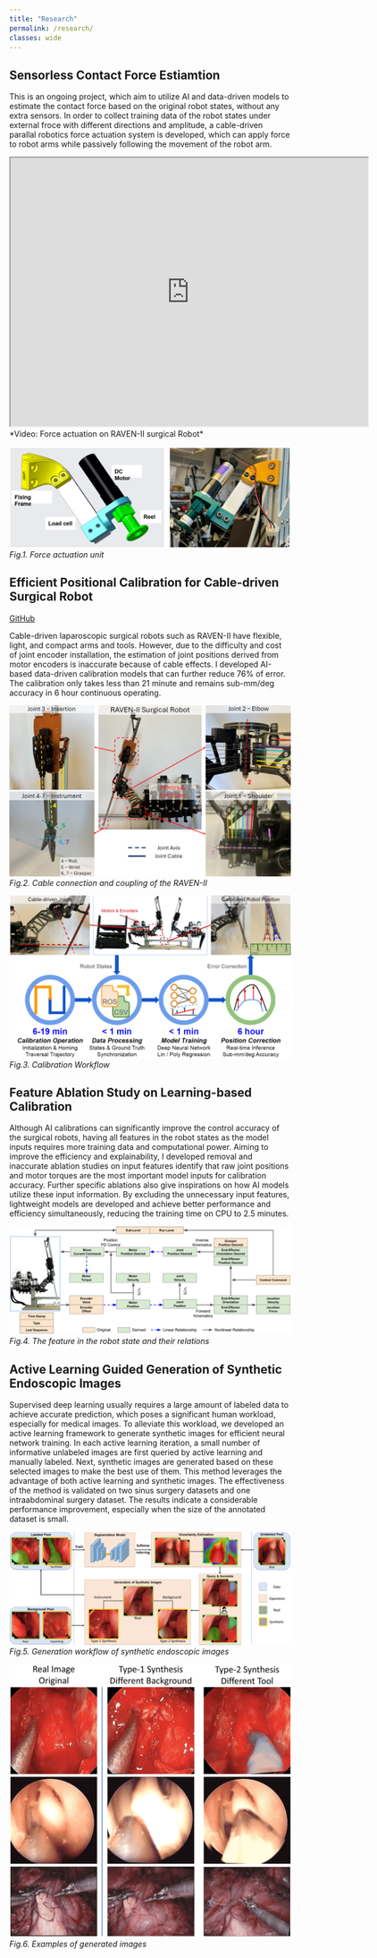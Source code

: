 ```yaml
---
title: "Research"
permalink: /research/
classes: wide
---
```


## Sensorless Contact Force Estiamtion

This is an ongoing project, which aim to utilize AI and data-driven models to estimate the contact force based on the original robot states, without any extra sensors. In order to collect training data of the robot states under external froce with different directions and amplitude, a cable-driven parallal robotics force actuation system is developed, which can apply force to robot arms while passively following the movement of the robot arm.

<iframe src="https://drive.google.com/file/d/1vR_DdvScEdm9MZkkixAmRlco93jXZdes/preview" width="640" height="480" allow="autoplay" allowfullscreen></iframe>  
*Video: Force actuation on RAVEN-II surgical Robot*

![Force Unit](/assets/images/force_unit.png)   
*Fig.1. Force actuation unit*

## Efficient Positional Calibration for Cable-driven Surgical Robot

[GitHub](https://github.com/HaonanPeng/Efficient-Data-driven-Joint-level-Calibration-of-Cable-driven-Surgical-Robots)   

Cable-driven laparoscopic surgical robots such as RAVEN-II have flexible, light, and compact arms and tools. However, due to the difficulty and cost of joint encoder installation, the estimation of joint positions derived from motor encoders is inaccurate because of cable effects. I developed AI-based data-driven calibration models that can further reduce 76% of error. The calibration only takes less than 21 minute and remains sub-mm/deg accuracy in 6 hour continuous operating.

![raven_cable](/assets/images/raven_cable.png)   
*Fig.2. Cable connection and coupling of the RAVEN-II*

![calibration_workflow](/assets/images/calibration_workflow.png)   
*Fig.3. Calibration Workflow*

## Feature Ablation Study on Learning-based Calibration

Although AI calibrations can significantly improve the control accuracy of the surgical robots, having all features in the robot states as the model inputs requires more training data and computational power. Aiming to improve the efficiency and explainability, I developed removal and inaccurate ablation studies on input features identify that raw joint positions and motor torques are the most important model inputs for calibration accuracy. Further specific ablations also give inspirations on how AI models utilize these input information. By excluding the unnecessary input features, lightweight models are developed and achieve better performance and efficiency simultaneously, reducing the training time on CPU to 2.5 minutes.

![raven_state](/assets/images/ravenstate.png)   
*Fig.4. The feature in the robot state and their relations*

## Active Learning Guided Generation of Synthetic Endoscopic Images

Supervised deep learning usually requires a large amount of labeled data to achieve accurate prediction, which poses a significant human workload, especially for medical images. To alleviate this workload, we developed an active learning framework to generate synthetic images for efficient neural network training. In each active learning iteration, a small number of informative unlabeled images are first queried by active learning and manually labeled. Next, synthetic images are generated based on these selected images to make the best use of them. This method leverages the advantage of both active learning and synthetic images. The effectiveness of the method is validated on two sinus surgery datasets and one intraabdominal surgery dataset. The results indicate a considerable performance improvement, especially when the size of the annotated dataset is small.

![calibration_workflow](/assets/images/fig2_workflow_n5.jpg)   
*Fig.5. Generation workflow of synthetic endoscopic images*

![calibration_workflow](/assets/images/fig5_example_syn.png)   
*Fig.6. Examples of generated images*